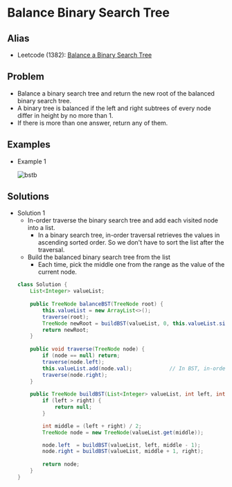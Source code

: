 # Balance Binary Search Tree

## Alias
- Leetcode (1382): [Balance a Binary Search Tree](https://leetcode.com/problems/balance-a-binary-search-tree/)

## Problem
- Balance a binary search tree and return the new root of the balanced binary search tree.
- A binary tree is balanced if the left and right subtrees of every node differ in height by no more than 1.
- If there is more than one answer, return any of them.

## Examples
- Example 1

  ![bstb](https://user-images.githubusercontent.com/8989447/118379024-d3e94700-b594-11eb-9c08-948cbc0660f4.png)

## Solutions
- Solution 1
   - In-order traverse the binary search tree and add each visited node into a list.
      - In a binary search tree, in-order traversal retrieves the values in ascending sorted order. So we don't have to sort the list after the traversal.
   - Build the balanced binary search tree from the list
      - Each time, pick the middle one from the range as the value of the current node.
  ```java
  class Solution {
      List<Integer> valueList;
    
      public TreeNode balanceBST(TreeNode root) {
          this.valueList = new ArrayList<>();
          traverse(root);
          TreeNode newRoot = buildBST(valueList, 0, this.valueList.size() - 1);
          return newRoot;
      }
    
      public void traverse(TreeNode node) {
          if (node == null) return;
          traverse(node.left);
          this.valueList.add(node.val);            // In BST, in-order traversal retrieves the values in ascending sorted order.
          traverse(node.right);
      }
    
      public TreeNode buildBST(List<Integer> valueList, int left, int right) {
          if (left > right) {
              return null;
          }
  
          int middle = (left + right) / 2;
          TreeNode node = new TreeNode(valueList.get(middle));
  
          node.left  = buildBST(valueList, left, middle - 1);
          node.right = buildBST(valueList, middle + 1, right);
          
          return node;
      }
  }
  ```
